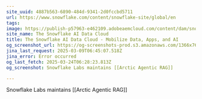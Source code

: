 ```yaml
---
site_uuid: 4887b563-6890-484d-9341-2d0fccbd5711
url: https://www.snowflake.com/content/snowflake-site/global/en
tags: 
image: https://publish-p57963-e462109.adobeaemcloud.com/content/dam/snowflake-site/general/technical/default-og-image/snowflake-social-share.png
site_name: The Snowflake AI Data Cloud
title: The Snowflake AI Data Cloud - Mobilize Data, Apps, and AI
og_screenshot_url: https://og-screenshots-prod.s3.amazonaws.com/1366x768/80/false/868c0915bc6da132b6d1923ef6ea6da02779590af4c8f2a91236335779a5f9d0.jpeg
jina_last_request: 2025-03-09T06:45:07.518Z
jina_error: Error occurred
og_last_fetch: 2025-03-24T06:28:23.813Z
og_screenshot: Snowflake Labs maintains [[Arctic Agentic RAG]]

---
```

Snowflake Labs maintains [[Arctic Agentic RAG]]
